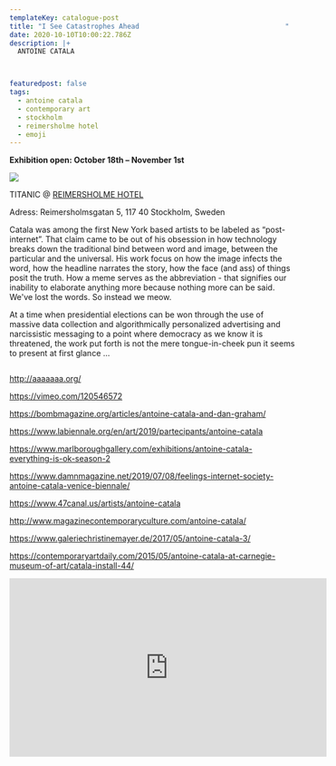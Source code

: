 ```yaml
---
templateKey: catalogue-post
title: "I See Catastrophes Ahead                                    "
date: 2020-10-10T10:00:22.786Z
description: |+
  ANTOINE CATALA



featuredpost: false
tags:
  - antoine catala
  - contemporary art
  - stockholm
  - reimersholme hotel
  - emoji
---
```

**Exhibition open: October 18th – November 1st**

![](/img/img_6195.jpg)

TITANIC @ [REIMERSHOLME HOTEL](https://reimersholmehotel.se/)

Adress: [](https://www.google.com/search?q=reimersholme+hotel+adress&stick=H4sIAAAAAAAAAOPgE-LWT9c3LMlLz6uwzNWSzU620s_JT04syczPgzOsElNSilKLixexShalZuamFhVn5Ofkpipk5Jek5igkguUA12CFOUoAAAA&ludocid=2770460952141504904&sa=X&ved=2ahUKEwjfwr7diPbrAhWHw4sKHf4yB-8Q6BMwEnoECB4QAg)Reimersholmsgatan 5, 117 40 Stockholm, Sweden

Catala was among the first New York based artists to be labeled as “post-internet”. That claim came to be out of his obsession in how technology breaks down the traditional bind between word and image, between the particular and the universal. His work focus on how the image infects the word, how the headline narrates the story, how the face (and ass) of things posit the truth. How a meme serves as the abbreviation - that signifies our inability to elaborate anything more because nothing more can be said. We've lost the words. So instead we meow. 

At a time when presidential elections can be won through the use of massive data collection and algorithmically personalized advertising and narcissistic messaging to a point where democracy as we know it is threatened, the work put forth is not the mere tongue-in-cheek pun it seems to present at first glance …

![]()

<http://aaaaaaa.org/>

<https://vimeo.com/120546572>

<https://bombmagazine.org/articles/antoine-catala-and-dan-graham/>

<https://www.labiennale.org/en/art/2019/partecipants/antoine-catala>

<https://www.marlboroughgallery.com/exhibitions/antoine-catala-everything-is-ok-season-2>

<https://www.damnmagazine.net/2019/07/08/feelings-internet-society-antoine-catala-venice-biennale/>
[](https://www.47canal.us/artists/antoine-catala)

<https://www.47canal.us/artists/antoine-catala>

<http://www.magazinecontemporaryculture.com/antoine-catala/>

<https://www.galeriechristinemayer.de/2017/05/antoine-catala-3/>

<https://contemporaryartdaily.com/2015/05/antoine-catala-at-carnegie-museum-of-art/catala-install-44/>

<iframe width="560" height="315" src="https://www.youtube.com/embed/hlta-XJZql4" frameborder="0" allow="accelerometer; autoplay; clipboard-write; encrypted-media; gyroscope; picture-in-picture" allowfullscreen></iframe>